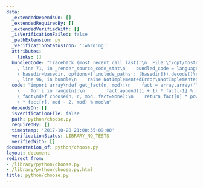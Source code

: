 ```yaml
---
data:
  _extendedDependsOn: []
  _extendedRequiredBy: []
  _extendedVerifiedWith: []
  _isVerificationFailed: false
  _pathExtension: py
  _verificationStatusIcon: ':warning:'
  attributes:
    links: []
  bundledCode: "Traceback (most recent call last):\n  File \"/opt/hostedtoolcache/Python/3.9.6/x64/lib/python3.9/site-packages/onlinejudge_verify/documentation/build.py\"\
    , line 71, in _render_source_code_stat\n    bundled_code = language.bundle(stat.path,\
    \ basedir=basedir, options={'include_paths': [basedir]}).decode()\n  File \"/opt/hostedtoolcache/Python/3.9.6/x64/lib/python3.9/site-packages/onlinejudge_verify/languages/python.py\"\
    , line 96, in bundle\n    raise NotImplementedError\nNotImplementedError\n"
  code: "import array\ndef get_fact(n, mod):\n    fact = array.array('l')\n    fact.append(1)\n\
    \    for i in range(n):\n        fact.append((i + 1) * fact[-1] % mod)\n    return\
    \ fact\ndef choose(n, r, mod, fact=None):\n    return fact[n] * pow(fact[n - r]\
    \ * fact[r], mod - 2, mod) % mod\n"
  dependsOn: []
  isVerificationFile: false
  path: python/choose.py
  requiredBy: []
  timestamp: '2017-10-28 21:00:35+09:00'
  verificationStatus: LIBRARY_NO_TESTS
  verifiedWith: []
documentation_of: python/choose.py
layout: document
redirect_from:
- /library/python/choose.py
- /library/python/choose.py.html
title: python/choose.py
---
```

